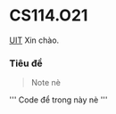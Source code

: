 # CS114.O21
[UIT](https://upload.wikimedia.org/wikipedia/commons/3/38/Logo_UIT_updated.jpg)
Xin chào.

### Tiêu đề
> Note nè

'''
Code để trong này nè
'''
